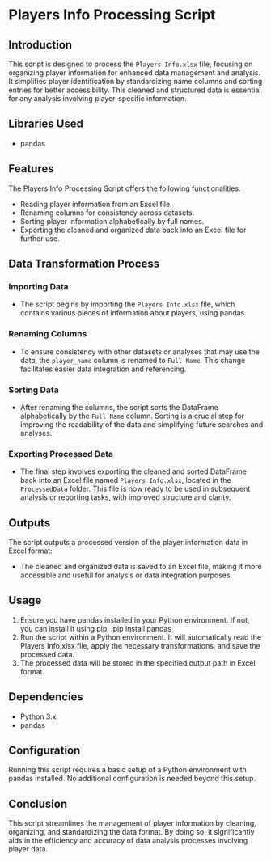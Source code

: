 # Players Info Processing Script

## Introduction

This script is designed to process the `Players Info.xlsx` file, focusing on organizing player information for enhanced data management and analysis. It simplifies player identification by standardizing name columns and sorting entries for better accessibility. This cleaned and structured data is essential for any analysis involving player-specific information.

## Libraries Used

- pandas

## Features

The Players Info Processing Script offers the following functionalities:
- Reading player information from an Excel file.
- Renaming columns for consistency across datasets.
- Sorting player information alphabetically by full names.
- Exporting the cleaned and organized data back into an Excel file for further use.

## Data Transformation Process

### Importing Data

- The script begins by importing the `Players Info.xlsx` file, which contains various pieces of information about players, using pandas.

### Renaming Columns

- To ensure consistency with other datasets or analyses that may use the data, the `player_name` column is renamed to `Full Name`. This change facilitates easier data integration and referencing.

### Sorting Data

- After renaming the columns, the script sorts the DataFrame alphabetically by the `Full Name` column. Sorting is a crucial step for improving the readability of the data and simplifying future searches and analyses.

### Exporting Processed Data

- The final step involves exporting the cleaned and sorted DataFrame back into an Excel file named `Players Info.xlsx`, located in the `ProcessedData` folder. This file is now ready to be used in subsequent analysis or reporting tasks, with improved structure and clarity.

## Outputs

The script outputs a processed version of the player information data in Excel format:
- The cleaned and organized data is saved to an Excel file, making it more accessible and useful for analysis or data integration purposes.

## Usage

1. Ensure you have pandas installed in your Python environment. If not, you can install it using pip: !pip install pandas
2. Run the script within a Python environment. It will automatically read the Players Info.xlsx file, apply the necessary transformations, and save the processed data.
3. The processed data will be stored in the specified output path in Excel format.

## Dependencies
- Python 3.x
- pandas

## Configuration
Running this script requires a basic setup of a Python environment with pandas installed. No additional configuration is needed beyond this setup.

## Conclusion
This script streamlines the management of player information by cleaning, organizing, and standardizing the data format. By doing so, it significantly aids in the efficiency and accuracy of data analysis processes involving player data.
